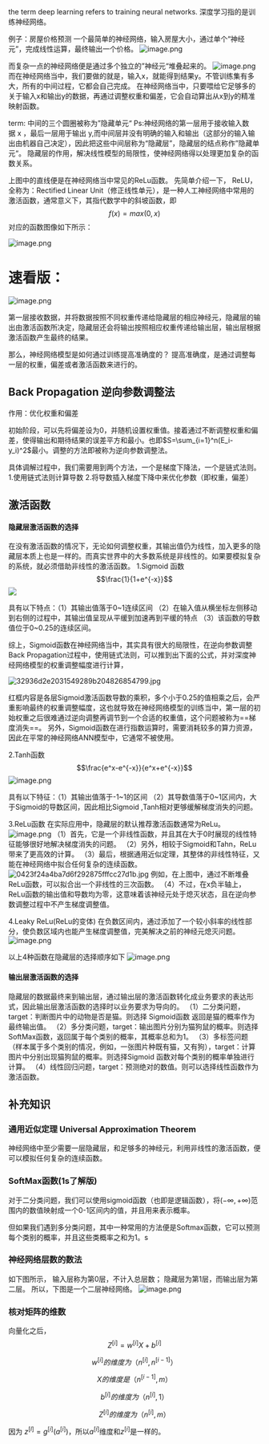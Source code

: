 
the term deep learning refers to training neural networks.
深度学习指的是训练神经网络。

例子：房屋价格预测
一个最简单的神经网络，输入房屋大小，通过单个“神经元”，完成线性运算，最终输出一个价格。
![image.png](https://erin-53347-1330131220.cos.ap-guangzhou.myqcloud.com/202410061140038.png)

而复杂一点的神经网络便是通过多个独立的”神经元“堆叠起来的。
![image.png](https://erin-53347-1330131220.cos.ap-guangzhou.myqcloud.com/202410061151991.png)
而在神经网络当中，我们要做的就是，输入x，就能得到结果y。不管训练集有多大，所有的中间过程，它都会自己完成。
在神经网络当中，只要喂给它足够多的关于输入x和输出y的数据，再通过调整权重和偏差，它会自动算出从x到y的精准映射函数。

term: 中间的三个圆圈被称为”隐藏单元“
Ps:神经网络的第一层用于接收输入数据 x ，最后一层用于输出 y,而中间层并没有明确的输入和输出（这部分的输入输出由机器自己决定），因此把这些中间层称为“隐藏层”，隐藏层的结点称作”隐藏单元“。
隐藏层的作用，解决线性模型的局限性，使神经网络得以处理更加复杂的函数关系。

上图中的直线便是在神经网络当中常见的ReLu函数。
先简单介绍一下，
ReLU，全称为：Rectified Linear Unit（修正线性单元），是一种人工神经网络中常用的激活函数，通常意义下，其指代数学中的斜坡函数，即
$$f(x)=max(0,x)$$
对应的函数图像如下所示：

![image.png](https://erin-53347-1330131220.cos.ap-guangzhou.myqcloud.com/202410061145377.png)



# 速看版：
![image.png](https://erin-53347-1330131220.cos.ap-guangzhou.myqcloud.com/202410061229465.png)

第一层接收数据，并将数据按照不同权重传递给隐藏层的相应神经元，隐藏层的输出由激活函数所决定，隐藏层还会将输出按照相应权重传递给输出层，输出层根据激活函数产生最终的结果。

那么，神经网络模型是如何通过训练提高准确度的？
提高准确度，是通过调整每一层的权重，偏差或者激活函数来进行的。
## Back Propagation 逆向参数调整法

作用：优化权重和偏差

初始阶段，可以先将偏差设为0，并随机设置权重值。接着通过不断调整权重和偏差，使得输出和期待结果的误差平方和最小。也即$S=\sum_{i=1}^n(E_i-y_i)^2$最小。调整的方法即被称为逆向参数调整法。


具体调解过程中，我们需要用到两个方法，一个是梯度下降法，一个是链式法则。
1.使用链式法则计算导数
2.将导数插入梯度下降中来优化参数（即权重，偏差）
## 激活函数
#### 隐藏层激活函数的选择
在没有激活函数的情况下，无论如何调整权重，其输出值仍为线性，加入更多的隐藏层本质上也是一样的。而真实世界中的大多数系统是非线性的。如果要模拟复杂的系统，就必须借助非线性的激活函数。
1.Sigmoid 函数
$$\frac{1}{1+e^{-x}}$$
![](https://erin-53347-1330131220.cos.ap-guangzhou.myqcloud.com/202410091300444.png)



具有以下特点：（1）其输出值落于0~1连续区间 
             （2）在输入值从横坐标左侧移动到右侧的过程中，其输出值呈现从平缓到加速再到平缓的特点
             （3）该函数的导数值位于0~0.25的连续区间。

综上，Sigmoid函数在神经网络当中，其实具有很大的局限性，在逆向参数调整 Back Propagation过程中，使用链式法则，可以推到出下面的公式，并对深度神经网络模型的权重调整幅度进行计算，

![32936d2e2031549289b204826854799.jpg](https://erin-53347-1330131220.cos.ap-guangzhou.myqcloud.com/32936d2e2031549289b204826854799.jpg)

红框内容是各层Sigmoid激活函数导数的乘积，多个小于0.25的值相乘之后，会严重影响最终的权重调整幅度，这也就导致在神经网络模型的训练当中，第一层的初始权重之后很难通过逆向调整再调节到一个合适的权重值，这个问题被称为==梯度消失==。
另外，Sigmoid函数在进行指数运算时，需要消耗较多的算力资源，因此在平常的神经网络ANN模型中，它通常不被使用。

2.Tanh函数
$$\frac{e^x-e^{-x}}{e^x+e^{-x}}$$
![image.png](https://erin-53347-1330131220.cos.ap-guangzhou.myqcloud.com/202410061640911.png)

具有以下特征：（1）其输出值落于-1~1的区间
			 （2）其导数值落于0~1区间内，大于Sigmoid的导数区间，因此相比Sigmoid ,Tanh相对更够缓解梯度消失的问题。

3.ReLu函数
在实际应用中，隐藏层的默认推荐激活函数通常为ReLu。
![image.png](https://erin-53347-1330131220.cos.ap-guangzhou.myqcloud.com/202410061644018.png)
（1）首先，它是一个非线性函数，并且其在大于0时展现的线性特征能够很好地解决梯度消失的问题。
（2）另外，相较于Sigmoid和Tahn，ReLu带来了更高效的计算。
（3）最后，根据通用近似定理，其整体的非线性特征，又能在神经网络中拟合任何复杂的连续函数。
![0423f24a4ba7d6f292875fffcc27d1b.jpg](https://erin-53347-1330131220.cos.ap-guangzhou.myqcloud.com/202410061648078.jpg)
例如，在上图中，通过不断堆叠ReLu函数，可以拟合出一个非线性的三次函数。
（4）不过，在x负半轴上，ReLu函数的输出值和导数均为零，这意味着该神经元处于熄灭状态，且在逆向参数调整过程中不产生梯度调整值。


4.Leaky ReLu(ReLu的变体)
在负数区间内，通过添加了一个较小斜率的线性部分，使负数区域内也能产生梯度调整值，完美解决之前的神经元熄灭问题。
![image.png](https://erin-53347-1330131220.cos.ap-guangzhou.myqcloud.com/202410061717658.png)

以上4种函数在隐藏层的选择顺序如下
![image.png](https://erin-53347-1330131220.cos.ap-guangzhou.myqcloud.com/202410061718730.png)

#### 输出层激活函数的选择
隐藏层的数据最终来到输出层，通过输出层的激活函数转化成业务要求的表达形式，因此输出层激活函数的选择时以业务要求为导向的。
（1）二分类问题，target：判断图片中的动物是否是猫。则选择 Sigmoid函数 返回是猫的概率作为最终输出值。
（2）多分类问题，target：输出图片分别为猫狗鼠的概率。则选择SoftMax函数，返回属于每个类别的概率，其概率总和为1。
（3）多标签问题（样本属于多个类别的情况，例如，一张图片种既有猫，又有狗），target：计算图片中分别出现猫狗鼠的概率。则选择Sigmoid 函数对每个类别的概率单独进行计算。
（4）线性回归问题，target：预测绝对的数值。则可以选择线性函数作为激活函数。
## 补充知识
### 通用近似定理 Universal Approximation Theorem
神经网络中至少需要一层隐藏层，和足够多的神经元，利用非线性的激活函数，便可以模拟任何复杂的连续函数。

### SoftMax函数(1s了解版)

对于二分类问题，我们可以使用sigmoid函数（也即是逻辑函数），将$(-\infty,+\infty)$范围内的数值映射成一个0-1区间内的值，并且用来表示概率。

但如果我们遇到多分类问题，其中一种常用的方法便是Softmax函数，它可以预测每个类别的概率，并且这些类概率之和为1。s
### 神经网络层数的数法
如下图所示，
输入层称为第0层，不计入总层数；
隐藏层为第1层，而输出层为第二层。
所以，下图是一个二层神经网络。
![image.png](https://erin-53347-1330131220.cos.ap-guangzhou.myqcloud.com/202410062016516.png)


### 核对矩阵的维数

向量化之后，
$$Z^{[i]}=w^{[i]}X+b^{[i]}$$

$$w^{[i]}的维度为（n^{[i]},n^{[i-1]}）$$

$$X的维度是（n^{[i-1]},m）$$

$$b^{[i]}的维度为（n^{[i]},1）$$

$$Z^{[i]}的维度为（n^{[i]},m）$$

因为 $z^{[l]}=g^{[i]}(a^{[i]})$，所以$a^{[i]}$维度和$z^{[i]}$是一样的。
